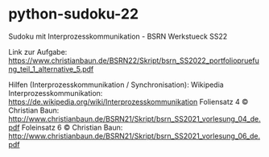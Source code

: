 # python-sudoku-22
Sudoku mit Interprozesskommunikation - BSRN Werkstueck SS22


Link zur Aufgabe: https://www.christianbaun.de/BSRN22/Skript/bsrn_SS2022_portfoliopruefung_teil_1_alternative_5.pdf


Hilfen (Interprozesskommunikation / Synchronisation):
Wikipedia Interprozesskommunikation:  https://de.wikipedia.org/wiki/Interprozesskommunikation
Foliensatz 4 © Christian Baun:        http://www.christianbaun.de/BSRN21/Skript/bsrn_SS2021_vorlesung_04_de.pdf
Foleinsatz 6 © Christian Baun:        http://www.christianbaun.de/BSRN21/Skript/bsrn_SS2021_vorlesung_06_de.pdf
